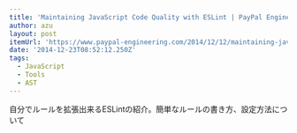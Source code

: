 ```yaml
---
title: 'Maintaining JavaScript Code Quality with ESLint | PayPal Engineering Blog'
author: azu
layout: post
itemUrl: 'https://www.paypal-engineering.com/2014/12/12/maintaining-javascript-code-quality-with-eslint/'
date: '2014-12-23T08:52:12.250Z'
tags:
  - JavaScript
  - Tools
  - AST
---
```

自分でルールを拡張出来るESLintの紹介。簡単なルールの書き方、設定方法について
